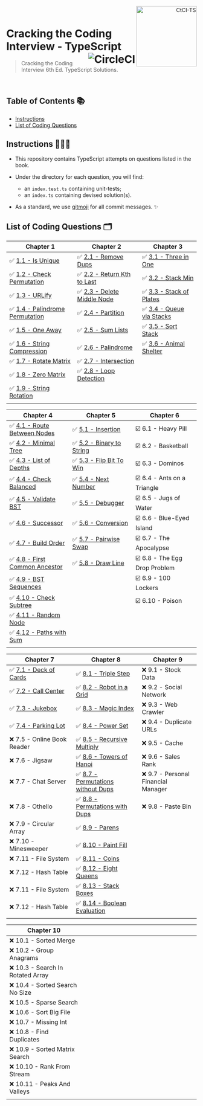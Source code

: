 <p align="right">
  <a href="https://www.amazon.co.uk/Cracking-Coding-Interview-6th-Programming/dp/0984782850">
    <img alt="CtCI-TS" title="CtCI-TS" src="https://images-na.ssl-images-amazon.com/images/I/51l5XzLln%2BL._SX348_BO1,204,203,200_.jpg" align="right" width="160" />
  </a>
  <br />
</p>

<h1>
  Cracking the Coding Interview - TypeScript
  <a href="https://circleci.com/gh/Braden1996/Cracking-the-Coding-Interview-TypeScript">
    <img alt="CircleCI" title="Cracking-the-Coding-Interview-TypeScript" src="https://img.shields.io/circleci/token/f20ee3721cd18cf083b7a981f74d71a5d2804c31/project/github/Braden1996/Cracking-the-Coding-Interview-TypeScript/master.svg?style=for-the-badge&logo=circleci&logoColor=f8f8f2&colorA=1C2431" align="right" />
  </a>
</h1>

> Cracking the Coding Interview 6th Ed. TypeScript Solutions.

<br />

## Table of Contents 📚

- [Instructions](#instructions-)
- [List of Coding Questions](#list-of-coding-questions-)

## Instructions 👨🏼‍💻

- This repository contains TypeScript attempts on questions listed in the book.

- Under the directory for each question, you will find:

  - an `index.test.ts` containing unit-tests;
  - an `index.ts` containing devised solution(s).

- As a standard, we use [gitmoji](https://gitmoji.carloscuesta.me/) for all commit messages. ✨

## List of Coding Questions 🗂

| Chapter 1                                                                                      | Chapter 2                                                                        | Chapter 3                                                                         |
| ---------------------------------------------------------------------------------------------- | -------------------------------------------------------------------------------- | --------------------------------------------------------------------------------- |
| ✅ [1.1 - Is Unique](src/chapter01_arrays-and-strings/1.1_is-unique)                           | ✅ [2.1 - Remove Dups](src/chapter02_linked-lists/2.1_remove-dups)               | ✅ [3.1 - Three in One](src/chapter03_stacks-and-queues/3.1_three-in-one)         |
| ✅ [1.2 - Check Permutation](src/chapter01_arrays-and-strings/1.2_check-permutation)           | ✅ [2.2 - Return Kth to Last](src/chapter02_linked-lists/2.2_return-kth-to-last) | ✅ [3.2 - Stack Min](src/chapter03_stacks-and-queues/3.2_stack-min)               |
| ✅ [1.3 - URLify](src/chapter01_arrays-and-strings/1.3_urlify)                                 | ✅ [2.3 - Delete Middle Node](src/chapter02_linked-lists/2.3_delete-middle-node) | ✅ [3.3 - Stack of Plates](src/chapter03_stacks-and-queues/3.3_stack-of-plates)   |
| ✅ [1.4 - Palindrome Permutation](src/chapter01_arrays-and-strings/1.4_palindrome_permutation) | ✅ [2.4 - Partition](src/chapter02_linked-lists/2.4_partition)                   | ✅ [3.4 - Queue via Stacks](src/chapter03_stacks-and-queues/3.4_queue-via-stacks) |
| ✅ [1.5 - One Away](src/chapter01_arrays-and-strings/1.5_one-away)                             | ✅ [2.5 - Sum Lists](src/chapter02_linked-lists/2.5_sum-lists)                   | ✅ [3.5 - Sort Stack](src/chapter03_stacks-and-queues/3.5_sort-stacks)            |
| ✅ [1.6 - String Compression](src/chapter01_arrays-and-strings/1.6_string-compression)         | ✅ [2.6 - Palindrome](src/chapter02_linked-lists/2.5_is-palindrome)              | ✅ [3.6 - Animal Shelter](src/chapter03_stacks-and-queues/3.6_animal_shelter)     |
| ✅ [1.7 - Rotate Matrix](src/chapter01_arrays-and-strings/1.7_rotate-matrix)                   | ✅ [2.7 - Intersection](src/chapter02_linked-lists/2.7_intersection)             |                                                                                   |
| ✅ [1.8 - Zero Matrix](src/chapter01_arrays-and-strings/1.8_zero-matrix)                       | ✅ [2.8 - Loop Detection](src/chapter02_linked-lists/2.8_loop-detection)         |                                                                                   |
| ✅ [1.9 - String Rotation](src/chapter01_arrays-and-strings/1.9_string-rotation)               |                                                                                  |                                                                                   |
| <img width="326" />                                                                            | <img width="326" />                                                              | <img width="326" />                                                               |

| Chapter 4                                                                                  | Chapter 5                                                                        | Chapter 6                     |
| ------------------------------------------------------------------------------------------ | -------------------------------------------------------------------------------- | ----------------------------- |
| ✅ [4.1 - Route Between Nodes](src/chapter04_trees-and-graphs/4.1_route-between-nodes)     | ✅ [5.1 - Insertion](src/chapter05_bit-manipulation/5.1_insertion)               | ☑️ 6.1 - Heavy Pill           |
| ✅ [4.2 - Minimal Tree](src/chapter04_trees-and-graphs/4.2_minimal-tree)                   | ✅ [5.2 - Binary to String](src/chapter05_bit-manipulation/5.2_binary-to-string) | ️️️️️☑️ 6.2 - Basketball      |
| ✅ [4.3 - List of Depths](src/chapter04_trees-and-graphs/4.3_list-of-depths)               | ✅ [5.3 - Flip Bit To Win](src/chapter05_bit-manipulation/5.3_flip-bit-to-win)   | ☑️ 6.3 - Dominos              |
| ✅ [4.4 - Check Balanced](src/chapter04_trees-and-graphs/4.4_check-balanced)               | ✅ [5.4 - Next Number](src/chapter05_bit-manipulation/5.4_next-number)           | ☑️ 6.4 - Ants on a Triangle   |
| ✅ [4.5 - Validate BST](src/chapter04_trees-and-graphs/4.5_validate-bst)                   | ✅ [5.5 - Debugger](src/chapter05_bit-manipulation/5.5_debugger)                 | ☑️ 6.5 - Jugs of Water        |
| ✅ [4.6 - Successor](src/chapter04_trees-and-graphs/4.6_successor)                         | ✅ [5.6 - Conversion](src/chapter05_bit-manipulation/5.6_conversion)             | ☑️ 6.6 - Blue-Eyed Island     |
| ✅ [4.7 - Build Order](src/chapter04_trees-and-graphs/4.7_build-order)                     | ✅ [5.7 - Pairwise Swap](src/chapter05_bit-manipulation/5.7_pairwise-swap)       | ☑️ 6.7 - The Apocalypse       |
| ✅ [4.8 - First Common Ancestor](src/chapter04_trees-and-graphs/4.8_first-common-ancestor) | ✅ [5.8 - Draw Line](src/chapter05_bit-manipulation/5.8_draw-line)               | ☑️ 6.8 - The Egg Drop Problem |
| ✅ [4.9 - BST Sequences](src/chapter04_trees-and-graphs/4.9_bst-sequences)                 |                                                                                  | ☑️ 6.9 - 100 Lockers          |
| ✅ [4.10 - Check Subtree](src/chapter04_trees-and-graphs/4.10_check-subtree)               |                                                                                  | ☑️ 6.10 - Poison              |
| ✅ [4.11 - Random Node](src/chapter04_trees-and-graphs/4.11_random-node)                   |                                                                                  |                               |
| ✅ [4.12 - Paths with Sum](src/chapter04_trees-and-graphs/4.12_paths-with-sum)             |                                                                                  |                               |
| <img width="326" />                                                                        | <img width="326" />                                                              | <img width="326" />           |

| Chapter 7                                                                        | Chapter 8                                                                                                           | Chapter 9                           |
| -------------------------------------------------------------------------------- | ------------------------------------------------------------------------------------------------------------------- | ----------------------------------- |
| ✅ [7.1 - Deck of Cards](src/chapter07_object-oriented-design/7.1_deck-of-cards) | ✅ [8.1 - Triple Step](src/chapter08_recursion-and-dynamic-programming/8.1_triple-step)                             | ❌ 9.1 - Stock Data                 |
| ✅ [7.2 - Call Center](src/chapter07_object-oriented-design/7.2_call-center)     | ✅ [8.2 - Robot in a Grid](src/chapter08_recursion-and-dynamic-programming/8.2_robot-in-a-grid)                     | ❌ 9.2 - Social Network             |
| ✅ [7.3 - Jukebox](src/chapter07_object-oriented-design/7.3_jukebox)             | ✅ [8.3 - Magic Index](src/chapter08_recursion-and-dynamic-programming/8.3_magic-index)                             | ❌ 9.3 - Web Crawler                |
| ✅ [7.4 - Parking Lot](src/chapter07_object-oriented-design/7.4_parking-lot)     | ✅ [8.4 - Power Set](src/chapter08_recursion-and-dynamic-programming/8.4_power-set)                                 | ❌ 9.4 - Duplicate URLs             |
| ❌ 7.5 - Online Book Reader                                                      | ✅ [8.5 - Recursive Multiply](src/chapter08_recursion-and-dynamic-programming/8.5_recursive-multiply)               | ❌ 9.5 - Cache                      |
| ❌ 7.6 - Jigsaw                                                                  | ✅ [8.6 - Towers of Hanoi](src/chapter08_recursion-and-dynamic-programming/8.6_towers-of-hanoi)                     | ❌ 9.6 - Sales Rank                 |
| ❌ 7.7 - Chat Server                                                             | ✅ [8.7 - Permutations without Dups](src/chapter08_recursion-and-dynamic-programming/8.7_permutations-without-dups) | ❌ 9.7 - Personal Financial Manager |
| ❌ 7.8 - Othello                                                                 | ✅ [8.8 - Permutations with Dups](src/chapter08_recursion-and-dynamic-programming/8.8_permutations-with-dups)       | ❌ 9.8 - Paste Bin                  |
| ❌ 7.9 - Circular Array                                                          | ✅ [8.9 - Parens](src/chapter08_recursion-and-dynamic-programming/8.9_parens)                                       |                                     |
| ❌ 7.10 - Minesweeper                                                            | ✅ [8.10 - Paint Fill](src/chapter08_recursion-and-dynamic-programming/8.10_paint-fill)                             |                                     |
| ❌ 7.11 - File System                                                            | ✅ [8.11 - Coins](src/chapter08_recursion-and-dynamic-programming/8.11_coins)                                       |                                     |
| ❌ 7.12 - Hash Table                                                             | ✅ [8.12 - Eight Queens](src/chapter08_recursion-and-dynamic-programming/8.12_eight-queens)                         |                                     |
| ❌ 7.11 - File System                                                            | ✅ [8.13 - Stack Boxes](src/chapter08_recursion-and-dynamic-programming/8.13_stack-of-boxes)                        |                                     |
| ❌ 7.12 - Hash Table                                                             | ✅ [8.14 - Boolean Evaluation](src/chapter08_recursion-and-dynamic-programming/8.14_boolean-evaluation)             |                                     |
| <img width="326" />                                                              | <img width="326" />                                                                                                 | <img width="326" />                 |

| Chapter 10                        |                     |                     |
| --------------------------------- | ------------------- | ------------------- |
| ❌ 10.1 - Sorted Merge            |
| ❌ 10.2 - Group Anagrams          |
| ❌ 10.3 - Search In Rotated Array |
| ❌ 10.4 - Sorted Search No Size   |
| ❌ 10.5 - Sparse Search           |
| ❌ 10.6 - Sort Big File           |
| ❌ 10.7 - Missing Int             |
| ❌ 10.8 - Find Duplicates         |
| ❌ 10.9 - Sorted Matrix Search    |
| ❌ 10.10 - Rank From Stream       |
| ❌ 10.11 - Peaks And Valleys      |
| <img width="326" />               | <img width="326" /> | <img width="326" /> |
